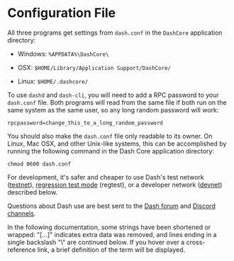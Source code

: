 # Configuration File

All three programs get settings from `dash.conf` in the `DashCore` application directory:

* Windows: `%APPDATA%\DashCore\`

* OSX: `$HOME/Library/Application Support/DashCore/`

* Linux: `$HOME/.dashcore/`

To use `dashd` and `dash-cli`, you will need to add a RPC password to your `dash.conf` file. Both programs will read from the same file if both run on the same system as the same user, so any long random password will work:

``` text
rpcpassword=change_this_to_a_long_random_password
```

You should also make the `dash.conf` file only readable to its owner.  On Linux, Mac OSX, and other Unix-like systems, this can be accomplished by running the following command in the Dash Core application directory:

``` text
chmod 0600 dash.conf
```

For development, it's safer and cheaper to use Dash's test network ([testnet](../resources/glossary.md#testnet)), [regression test mode](../resources/glossary.md#regression-test-mode) (regtest), or a developer network  ([devnet](../resources/glossary.md#devnet)) described below.

Questions about Dash use are best sent to the [Dash forum](https://www.dash.org/forum/categories/dash-support.61/) and [Discord channels](http://www.dashchat.org).

In the following documentation, some strings have been shortened or wrapped: "[...]" indicates extra data was removed, and lines ending in a single backslash "\\" are continued below. If you hover over a cross-reference link, a brief definition of the term will be displayed.
